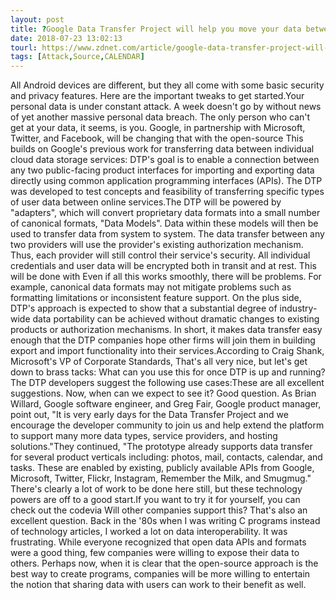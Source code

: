 ```yaml
---
layout: post
title: ?Google Data Transfer Project will help you move your data between services
date: 2018-07-23 13:02:13
tourl: https://www.zdnet.com/article/google-data-transfer-project-will-help-you-move-your-data-between-services/
tags: [Attack,Source,CALENDAR]
---
```

All Android devices are different, but they all come with some basic security and privacy features. Here are the important tweaks to get started.Your personal data is under constant attack. A week doesn't go by without news of yet another massive personal data breach. The only person who can't get at your data, it seems, is you. Google, in partnership with Microsoft, Twitter, and Facebook, will be changing that with the open-source This builds on Google's previous work for transferring data between individual cloud data storage services: DTP's goal is to enable a connection between any two public-facing product interfaces for importing and exporting data directly using common application programming interfaces (APIs). The DTP was developed to test concepts and feasibility of transferring specific types of user data between online services.The DTP will be powered by "adapters", which will convert proprietary data formats into a small number of canonical formats, "Data Models". Data within these models will then be used to transfer data from system to system. The data transfer between any two providers will use the provider's existing authorization mechanism. Thus, each provider will still control their service's security. All individual credentials and user data will be encrypted both in transit and at rest. This will be done with Even if all this works smoothly, there will be problems. For example, canonical data formats may not mitigate problems such as formatting limitations or inconsistent feature support. On the plus side, DTP's approach is expected to show that a substantial degree of industry-wide data portability can be achieved without dramatic changes to existing products or authorization mechanisms. In short, it makes data transfer easy enough that the DTP companies hope other firms will join them in building export and import functionality into their services.According to Craig Shank, Microsoft's VP of Corporate Standards, That's all very nice, but let's get down to brass tacks: What can you use this for once DTP is up and running? The DTP developers suggest the following use cases:These are all excellent suggestions. Now, when can we expect to see it? Good question. As Brian Willard, Google software engineer, and Greg Fair, Google product manager, point out, "It is very early days for the Data Transfer Project and we encourage the developer community to join us and help extend the platform to support many more data types, service providers, and hosting solutions."They continued, "The prototype already supports data transfer for several product verticals including: photos, mail, contacts, calendar, and tasks. These are enabled by existing, publicly available APIs from Google, Microsoft, Twitter, Flickr, Instagram, Remember the Milk, and Smugmug." There's clearly a lot of work to be done here still, but these technology powers are off to a good start.If you want to try it for yourself, you can check out the codevia Will other companies support this? That's also an excellent question. Back in the '80s when I was writing C programs instead of technology articles, I worked a lot on data interoperability. It was frustrating. While everyone recognized that open data APIs and formats were a good thing, few companies were willing to expose their data to others. Perhaps now, when it is clear that the open-source approach is the best way to create programs, companies will be more willing to entertain the notion that sharing data with users can work to their benefit as well. 